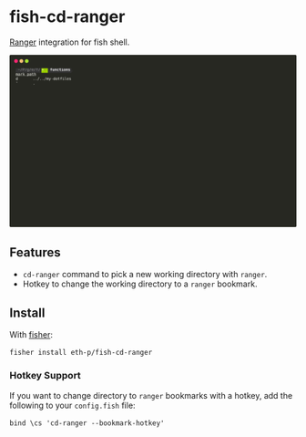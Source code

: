 # fish-cd-ranger

[Ranger](https://github.com/ranger/ranger) integration for fish shell.

![screenshot](./SCREENSHOT.svg)

## Features

- `cd-ranger` command to pick a new working directory with `ranger`.
- Hotkey to change the working directory to a `ranger` bookmark.




## Install

With [fisher](https://github.com/jorgebucaran/fisher):

```fish
fisher install eth-p/fish-cd-ranger
```

### Hotkey Support

If you want to change directory to `ranger` bookmarks with a hotkey, add the following to your `config.fish` file:

```fish
bind \cs 'cd-ranger --bookmark-hotkey' 
```

